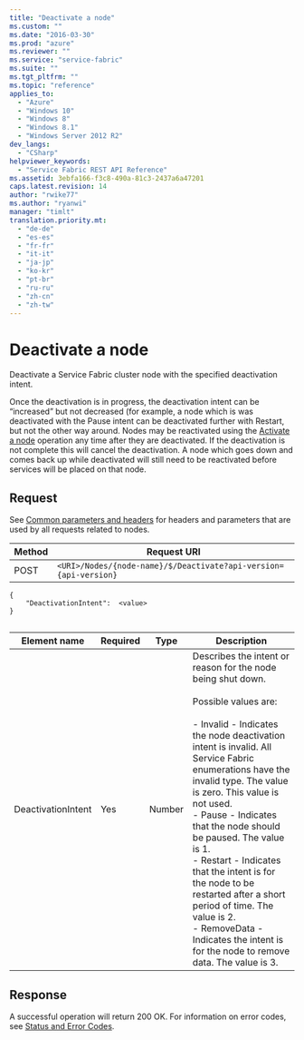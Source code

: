 ```yaml
---
title: "Deactivate a node"
ms.custom: ""
ms.date: "2016-03-30"
ms.prod: "azure"
ms.reviewer: ""
ms.service: "service-fabric"
ms.suite: ""
ms.tgt_pltfrm: ""
ms.topic: "reference"
applies_to: 
  - "Azure"
  - "Windows 10"
  - "Windows 8"
  - "Windows 8.1"
  - "Windows Server 2012 R2"
dev_langs: 
  - "CSharp"
helpviewer_keywords: 
  - "Service Fabric REST API Reference"
ms.assetid: 3ebfa166-f3c8-490a-81c3-2437a6a47201
caps.latest.revision: 14
author: "rwike77"
ms.author: "ryanwi"
manager: "timlt"
translation.priority.mt: 
  - "de-de"
  - "es-es"
  - "fr-fr"
  - "it-it"
  - "ja-jp"
  - "ko-kr"
  - "pt-br"
  - "ru-ru"
  - "zh-cn"
  - "zh-tw"
---
```

# Deactivate a node
Deactivate a Service Fabric cluster node with the specified deactivation intent.  
  
 Once the deactivation is in progress, the deactivation intent can be “increased” but not decreased (for example, a node which is was deactivated with the Pause intent can be deactivated further with Restart, but not the other way around. Nodes may be reactivated using the [Activate a node](activate-a-node.md) operation any time after they are deactivated. If the deactivation is not complete this will cancel the deactivation. A node which goes down and comes back up while deactivated will still need to be reactivated before services will be placed on that node.  
  
## Request  
 See [Common parameters and headers](25e94f89a-bd8e-4a3b-9274-46934469c073) for headers and parameters that are used by all requests related to nodes.  
  
|Method|Request URI|  
|------------|-----------------|  
|POST|`<URI>/Nodes/{node-name}/$/Deactivate?api-version={api-version}`|  
  
```  
{  
    "DeactivationIntent":  <value>  
}  
  
```  
  
|Element name|Required|Type|Description|  
|------------------|--------------|----------|-----------------|  
|DeactivationIntent|Yes|Number|Describes the intent or reason for the node being shut down.<br /><br /> Possible values are:<br /><br /> -   Invalid - Indicates the node deactivation intent is invalid. All Service Fabric enumerations have the invalid type. The value is zero. This value is not used.<br />-   Pause - Indicates that the node should be paused. The value is 1.<br />-   Restart - Indicates that the intent is for the node to be restarted after a short period of time. The value is 2.<br />-   RemoveData - Indicates the intent is for the node to remove data. The value is 3.|  
  
## Response  
 A successful operation will return 200 OK. For information on error codes, see [Status and Error Codes](status-and-error-codes1.md).
